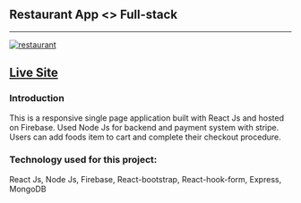 ## Restaurant App <> Full-stack
---
<a href="https://ibb.co/WcgtHnF"><img src="https://i.ibb.co/Vv2mLVD/restaurant.jpg" alt="restaurant" border="0"></a>

[Live Site](https://hot-onion-restaurent-6d6cc.firebaseapp.com/)
---
### Introduction
This is a responsive single  page application built with React Js and hosted on Firebase.
Used Node Js for backend and payment system with stripe.
Users can add foods item to cart and complete their checkout procedure.

### Technology used for this project:
React Js, Node Js, Firebase, React-bootstrap, React-hook-form, Express, MongoDB 